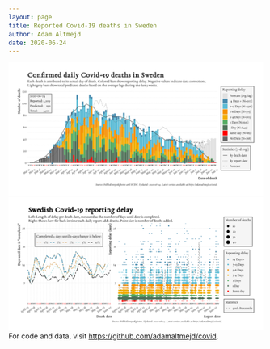 ```yaml
---
layout: page
title: Reported Covid-19 deaths in Sweden
author: Adam Altmejd
date: 2020-06-24
---
```


![Graph of Swedish Covid-19 deaths with reporting delay.](deaths_lag_sweden_2020-06-24.png "Swedish Covid-19 deaths.")
![Graph of Swedish Covid-19 reporting delay in daily deaths.](lag_trend_sweden_2020-06-24.png "Trend in Swedish Covid-19 mortality reporting delay.")
For code and data, visit <https://github.com/adamaltmejd/covid>.

